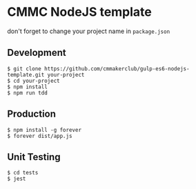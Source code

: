 # CMMC NodeJS template 

don't forget to change your project name in `package.json`

## Development 
    $ git clone https://github.com/cmmakerclub/gulp-es6-nodejs-template.git your-project
    $ cd your-project
    $ npm install
    $ npm run tdd

##  Production

    $ npm install -g forever
    $ forever dist/app.js


## Unit Testing

    $ cd tests
    $ jest
